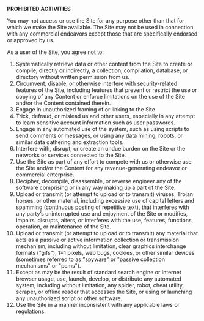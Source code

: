 **PROHIBITED ACTIVITIES**

You may not access or use the Site for any purpose other than that for which we make the Site available. The Site may not be used in connection with any commercial endeavors except those that are specifically endorsed or approved by us.

 As a user of the Site, you agree not to:

1. Systematically retrieve data or other content from the Site to create or compile, directly or indirectly, a collection, compilation, database, or directory without written permission from us.
2. Circumvent, disable, or otherwise interfere with security-related features of the Site, including features that prevent or restrict the use or copying of any Content or enforce limitations on the use of the Site and/or the Content contained therein.
3. Engage in unauthorized framing of or linking to the Site.
4. Trick, defraud, or mislead us and other users, especially in any attempt to learn sensitive account information such as user passwords.
5. Engage in any automated use of the system, such as using scripts to send comments or messages, or using any data mining, robots, or similar data gathering and extraction tools.
6. Interfere with, disrupt, or create an undue burden on the Site or the networks or services connected to the Site.
7. Use the Site as part of any effort to compete with us or otherwise use the Site and/or the Content for any revenue-generating endeavor or commercial enterprise.
8. Decipher, decompile, disassemble, or reverse engineer any of the software comprising or in any way making up a part of the Site.
9. Upload or transmit (or attempt to upload or to transmit) viruses, Trojan horses, or other material, including excessive use of capital letters and spamming (continuous posting of repetitive text), that interferes with any party’s uninterrupted use and enjoyment of the Site or modifies, impairs, disrupts, alters, or interferes with the use, features, functions, operation, or maintenance of the Site.
10.	Upload or transmit (or attempt to upload or to transmit) any material that acts as a passive or active information collection or transmission mechanism, including without limitation, clear graphics interchange formats ("gifs"), 1×1 pixels, web bugs, cookies, or other similar devices (sometimes referred to as "spyware" or "passive collection mechanisms" or "pcms").
11. Except as may be the result of standard search engine or Internet browser usage, use, launch, develop, or distribute any automated system, including without limitation, any spider, robot, cheat utility, scraper, or offline reader that accesses the Site, or using or launching any unauthorized script or other software.
12. Use the Site in a manner inconsistent with any applicable laws or regulations.
